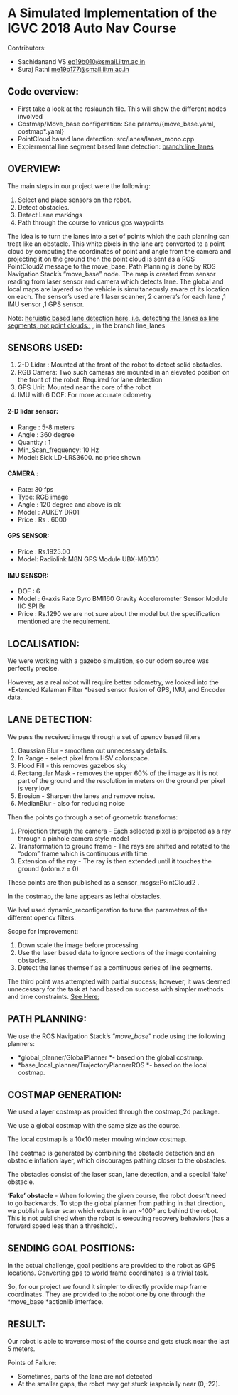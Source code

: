 # A Simulated Implementation of the IGVC 2018 Auto Nav Course


Contributors: 
- Sachidanand VS ep19b010@smail.iitm.ac.in
- Suraj Rathi me19b177@smail.iitm.ac.in

## Code overview:
- First take a look at the roslaunch file. This will show the different nodes involved
- Costmap/Move_base configeration: See params/{move_base.yaml, costmap*.yaml}
- PointCloud based lane detection: src/lanes/lanes_mono.cpp
- Expiermental line segment based lane detection: [branch:line_lanes](https://github.com/surajRathi/abhiyaan-team-s/tree/line_lanes)

## OVERVIEW:

The main steps in our project were the following:

1.  Select and place sensors on the robot.
2.  Detect obstacles.
3.  Detect Lane markings
4.  Path through the course to various gps waypoints

The idea is to turn the lanes into a set of points which the path planning can treat like an obstacle. This white pixels in the lane are converted to a point cloud by computing the coordinates of point and angle from the camera and projecting it on the ground then the point cloud is sent as a ROS PointCloud2 message to the move\_base. Path Planning is done by ROS Navigation Stack’s “move\_base” node. The map is created from sensor reading from laser sensor and camera which detects lane. The global and local maps are layered so the vehicle is simultaneously aware of its location on each. The sensor’s used are 1 laser scanner, 2 camera’s for each lane ,1 IMU sensor ,1 GPS sensor.

Note: [heruistic based lane detection here, i.e. detecting the lanes as line segments, not point clouds.:](https://github.com/surajRathi/abhiyaan-team-s/blob/line_lanes/src/lanes/lanes_mono.cpp) , in the branch line_lanes

## SENSORS USED:
1. 2-D Lidar : Mounted at the front of the robot to detect solid obstacles.
2. RGB Camera: Two such cameras are mounted in an elevated position on the front of the robot.
Required for lane detection
3. GPS Unit: Mounted near the core of the robot
4. IMU with 6 DOF: For more accurate odometry

#### 2-D lidar sensor:
* Range : 5-8 meters
* Angle : 360 degree
* Quantity : 1
* Min_Scan_frequency: 10 Hz
* Model: Sick LD-LRS3600. no price shown

#### CAMERA :
* Rate: 30 fps
* Type: RGB image
* Angle : 120 degree and above is ok
* Model : AUKEY DR01
* Price : Rs . 6000

#### GPS SENSOR:
* Price : Rs.1925.00
* Model: Radiolink M8N GPS Module UBX-M8030

#### IMU SENSOR:
* DOF : 6
* Model : 6-axis Rate Gyro BMI160 Gravity Accelerometer Sensor Module IIC SPI Br
* Price : Rs.1290
we are not sure about the model but the specification mentioned are the requirement.

## LOCALISATION:

We were working with a gazebo simulation, so our odom source was perfectly precise.

However, as a real robot will require better odometry, we looked into the *Extended Kalaman Filter *based sensor fusion of GPS, IMU, and Encoder data.

## LANE DETECTION:

We pass the received image through a set of opencv based filters

1.  Gaussian Blur - smoothen out unnecessary details.
2.  In Range - select pixel from HSV colorspace.
3.  Flood Fill - this removes gazebos sky
4.  Rectangular Mask - removes the upper 60% of the image as it is not part of the ground and the resolution in meters on the ground per pixel is very low.
5.  Erosion - Sharpen the lanes and remove noise.
6.  MedianBlur - also for reducing noise

Then the points go through a set of geometric transforms:

1.  Projection through the camera - Each selected pixel is projected as a ray through a pinhole camera style model
2.  Transformation to ground frame - The rays are shifted and rotated to the “odom” frame which is continuous with time.
3.  Extension of the ray - The ray is then extended until it touches the ground (odom.z = 0)

These points are then published as a sensor\_msgs::PointCloud2 .

In the costmap, the lane appears as lethal obstacles.

We had used dynamic\_reconfigeration to tune the parameters of the different opencv filters.

Scope for Improvement:

1.  Down scale the image before processing.
2.  Use the laser based data to ignore sections of the image containing obstacles.
3.  Detect the lanes themself as a continuous series of line segments.

The third point was attempted with partial success; however, it was deemed unnecessary for the task at hand based on success with simpler methods and time constraints. [See Here:](https://github.com/surajRathi/abhiyaan-team-s/blob/line_lanes/src/lanes/lanes_mono.cpp)

## PATH PLANNING:

We use the ROS Navigation Stack’s “*move\_base*” node using the following planners:

-   *global\_planner/GlobalPlanner *- based on the global costmap.
-   *base\_local\_planner/TrajectoryPlannerROS *- based on the local costmap.

## COSTMAP GENERATION:

We used a layer costmap as provided through the costmap\_2d package.

We use a global costmap with the same size as the course.

The local costmap is a 10x10 meter moving window costmap.

The costmap is generated by combining the obstacle detection and an obstacle inflation layer, which discourages pathing closer to the obstacles.

The obstacles consist of the laser scan, lane detection, and a special ‘fake’ obstacle.

**‘Fake’ obstacle** - When following the given course, the robot doesn’t need to go backwards. To stop the global planner from pathing in that direction, we publish a laser scan which extends in an ~100° arc behind the robot. This is not published when the robot is executing recovery behaviors (has a forward speed less than a threshold).

## SENDING GOAL POSITIONS:

In the actual challenge, goal positions are provided to the robot as GPS locations. Converting gps to world frame coordinates is a trivial task.

So, for our project we found it simpler to directly provide map frame coordinates. They are provided to the robot one by one through the *move\_base *actionlib interface.

## RESULT:

Our robot is able to traverse most of the course and gets stuck near the last 5 meters.

Points of Failure:

-   Sometimes, parts of the lane are not detected
-   At the smaller gaps, the robot may get stuck (especially near (0,-22).
